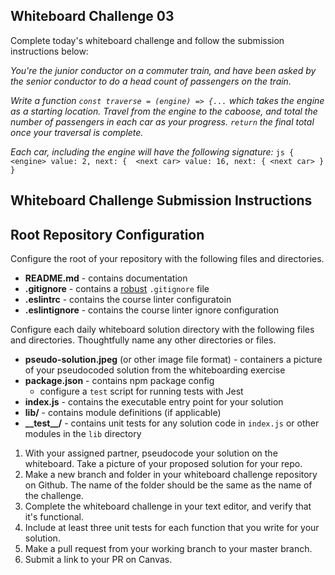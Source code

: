 ## Whiteboard Challenge 03

Complete today's whiteboard challenge and follow the submission instructions below:

*You're the junior conductor on a commuter train, and have been asked by the senior conductor to do a head count of passengers on the train.*

*Write a function `const traverse = (engine) => {...` which takes the engine as a starting location. Travel from the engine to the caboose, and total the number of passengers in each car as your progress. `return` the final total once your traversal is complete.*

*Each car, including the engine will have the following signature:*
    ```js
    { <engine>
        value: 2,
        next: {  <next car>
            value: 16,
            next: { <next car>
        }
    }
    ```


## Whiteboard Challenge Submission Instructions

## Root Repository Configuration
Configure the root of your repository with the following files and directories.
* **README.md** - contains documentation
* **.gitignore** - contains a [robust](http://gitignore.io) `.gitignore` file
* **.eslintrc** - contains the course linter configuratoin
* **.eslintignore** - contains the course linter ignore configuration

Configure each daily whiteboard solution directory with the following files and directories. Thoughtfully name any other directories or files.
* **pseudo-solution.jpeg** (or other image file format) - containers a picture of your pseudocoded solution from the whiteboarding exercise
* **package.json** - contains npm package config
  * configure a `test` script for running tests with Jest
* **index.js** - contains the executable entry point for your solution
* **lib/** - contains module definitions (if applicable)
* **\_\_test\_\_/** - contains unit tests for any solution code in `index.js` or other modules in the `lib` directory

1. With your assigned partner, pseudocode your solution on the whiteboard. Take a picture of your proposed solution for your repo.
1. Make a new branch and folder in your whiteboard challenge repository on Github. The name of the folder should be the same as the name of the challenge.
1. Complete the whiteboard challenge in your text editor, and verify that it's functional.
1. Include at least three unit tests for each function that you write for your solution.
1. Make a pull request from your working branch to your master branch.
1. Submit a link to your PR on Canvas.